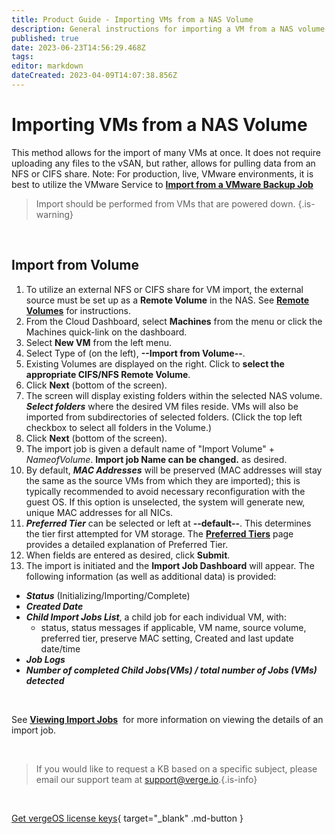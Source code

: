 ```yaml
---
title: Product Guide - Importing VMs from a NAS Volume
description: General instructions for importing a VM from a NAS volume (VM sync'd into a NAS volume to be imported);  not the recommended method for VMware imports
published: true
date: 2023-06-23T14:56:29.468Z
tags: 
editor: markdown
dateCreated: 2023-04-09T14:07:38.856Z
---
```


# Importing VMs from a NAS Volume

This method allows for the import of many VMs at once. It does not require uploading any files to the vSAN, but rather, allows for pulling data from an NFS or CIFS share. Note: For production, live, VMware environments, it is best to utilize the VMware Service to [**Import from a VMware Backup Job**](/public/ProductGuide/importvmware)

> Import should be performed from VMs that are powered down. {.is-warning}

<br>


## Import from Volume

1.  To utilize an external NFS or CIFS share for VM import, the external source must be set up as a **Remote Volume** in the NAS. See [**Remote Volumes**](/public/ProductGuide/nasremotevolumes) for instructions.
2.  From the Cloud Dashboard, select **Machines** from the menu or click the Machines quick-link on the dashboard.
3.  Select **New VM** from the left menu.
4.  Select Type of (on the left), **\--Import from Volume--**.
5.  Existing Volumes are displayed on the right. Click to **select the appropriate CIFS/NFS Remote Volume**.
6.  Click **Next** (bottom of the screen).
7.  The screen will display existing folders within the selected NAS volume. ***Select folders*** where the desired VM files reside.  VMs will also be imported from subdirectories of selected folders. (Click the top left checkbox to select all folders in the Volume.)
8.  Click **Next** (bottom of the screen).
9.  The import job is given a default name of "Import Volume" + *NameofVolume*. **Import job Name can be changed.** as desired.
10.  By default, ***MAC Addresses*** will be preserved (MAC addresses will stay the same as the source VMs from which they are imported); this is typically recommended to avoid necessary reconfiguration with the guest OS. If this option is unselected, the system will generate new, unique MAC addresses for all NICs.
11.  ***Preferred Tier*** can be selected or left at **\--default--**. This determines the tier first attempted for VM storage. The [**Preferred Tiers**](/public/ProductGuide/preferredtiers) page provides a detailed explanation of Preferred Tier.
12.  When fields are entered as desired, click **Submit**.
13.  The import is initiated and the **Import Job Dashboard** will appear. The following information (as well as additional data) is provided:
  -   ***Status*** (Initializing/Importing/Complete)
  -   ***Created Date***
  -   ***Child Import Jobs List***, a child job for each individual VM, with:
  		-   status, status messages if applicable, VM name, source volume, preferred tier, preserve MAC setting, Created and last update date/time
   -   ***Job Logs***
   -   ***Number of completed Child Jobs(VMs) / total number of Jobs (VMs) detected***
   <br>

See [**Viewing Import Jobs**](/public/ProductGuide/viewimportjobs)  for more information on viewing the details of an import job.

<br>   

   > If you would like to request a KB based on a specific subject, please email our support team at <a href="mailto:support@verge.io?subject=KB Request" target="_blank" rel="noopener noreferrer">support@verge.io.</a>{.is-info}



<br>

[Get vergeOS license keys](https://www.verge.io/test-drive){ target="_blank" .md-button }
